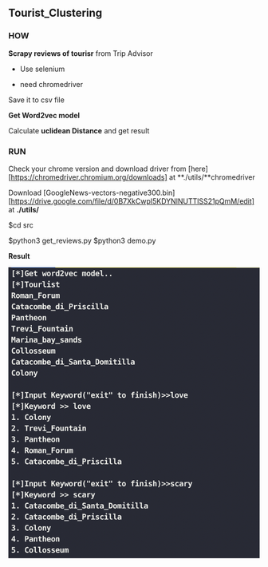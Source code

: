 ## Tourist_Clustering





### HOW

**Scrapy reviews of tourisr** from Trip Advisor

- Use selenium

- need chromedriver

Save it to csv file

**Get Word2vec model**

Calculate **uclidean Distance** and get result



### RUN

 Check your chrome version and download driver from [here][https://chromedriver.chromium.org/downloads] at **./utils/**chromedriver

 Download [GoogleNews-vectors-negative300.bin][https://drive.google.com/file/d/0B7XkCwpI5KDYNlNUTTlSS21pQmM/edit] at **./utils/**

$cd src

$python3 get_reviews.py
$python3 demo.py





**Result**

![Result](img/result.png)

